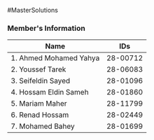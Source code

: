 #MasterSolutions
### Member's Information

Name | IDs
------------- | -------------
1. Ahmed Mohamed Yahya|28-00712
2. Youssef Tarek|28-06083
3. Seifeldin Sayed|28-01096
4. Hossam Eldin Sameh|28-01860
5. Mariam Maher|28-11799
6. Renad Hossam|28-02449
7. Mohamed Bahey|28-01699

